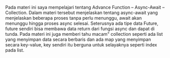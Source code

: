 Pada materi ini saya mempelajari tentang Advance Function – Async-Await – Collection. Dalam materi tersebut menjelaskan tentang async-await yang menjelaskan beberapa proses tanpa perlu menunggu, await akan menunggu hingga proses async selesai. Seterusnya ada tipe data Future, future sendiri bisa membawa data return dari fungsi async dan dapat di tunda. Pada materi ini juga memberi tahu macam" collection seperti ada list yang menyimpan data secara berbaris dan ada map yang menyimpan secara key-value, key sendiri itu berguna untuk selayaknya seperti index pada list.